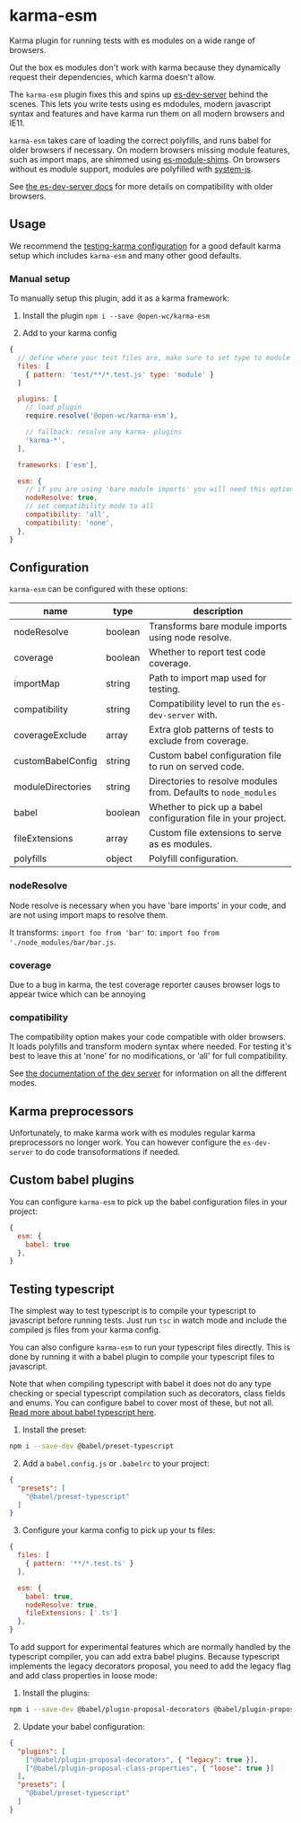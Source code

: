 # karma-esm

Karma plugin for running tests with es modules on a wide range of browsers.

Out the box es modules don't work with karma because they dynamically request their dependencies, which karma doesn't allow.

The `karma-esm` plugin fixes this and spins up [es-dev-server](https://open-wc.org/developing/es-dev-server.html) behind the scenes. This lets you write tests using es mdodules, modern javascript syntax and features and have karma run them on all modern browsers and IE11.

`karma-esm` takes care of loading the correct polyfills, and runs babel for older browsers if necessary. On modern browsers missing module features, such as import maps, are shimmed using [es-module-shims](https://github.com/guybedford/es-module-shims). On browsers without es module support, modules are polyfilled with [system-js](https://github.com/systemjs/systemjs).

See [the es-dev-server docs](https://open-wc.org/developing/es-dev-server.html) for more details on compatibility with older browsers.

## Usage
We recommend the [testing-karma configuration](https://open-wc.org/testing/testing-karma.html) for a good default karma setup which includes `karma-esm` and many other good defaults.

### Manual setup
To manually setup this plugin, add it as a karma framework:

1. Install the plugin
`npm i --save @open-wc/karma-esm`

2. Add to your karma config
```javascript
{
  // define where your test files are, make sure to set type to module
  files: [
    { pattern: 'test/**/*.test.js' type: 'module' }
  ]

  plugins: [
    // load plugin
    require.resolve('@open-wc/karma-esm'),

    // fallback: resolve any karma- plugins
    'karma-*',
  ],

  frameworks: ['esm'],

  esm: {
    // if you are using 'bare module imports' you will need this option
    nodeResolve: true,
    // set compatibility mode to all
    compatibility: 'all',
    compatibility: 'none',
  },
}
```

## Configuration
`karma-esm` can be configured with these options:

| name              |  type   | description                                                     |
| ----------------- | ------- | --------------------------------------------------------------- |
| nodeResolve       | boolean | Transforms bare module imports using node resolve.              |
| coverage          | boolean | Whether to report test code coverage.                           |
| importMap         | string  | Path to import map used for testing.                            |
| compatibility     | string  | Compatibility level to run the `es-dev-server` with.            |
| coverageExclude   | array   | Extra glob patterns of tests to exclude from coverage.          |
| customBabelConfig | string  | Custom babel configuration file to run on served code.          |
| moduleDirectories | string  | Directories to resolve modules from. Defaults to `node_modules` |
| babel             | boolean | Whether to pick up a babel configuration file in your project.  |
| fileExtensions    | array   | Custom file extensions to serve as es modules.                  |
| polyfills         | object  | Polyfill configuration.                                         |

### nodeResolve
Node resolve is necessary when you have 'bare imports' in your code, and are not using import maps to resolve them.

It transforms: `import foo from 'bar'` to: `import foo from './node_modules/bar/bar.js`.

### coverage
Due to a bug in karma, the test coverage reporter causes browser logs to appear twice which can be annoying

### compatibility
The compatibility option makes your code compatible with older browsers. It loads polyfills and transform modern syntax where needed. For testing it's best to leave this at 'none' for no modifications, or 'all' for full compatibility.

See [the documentation of the dev server](https://open-wc.org/developing/es-dev-server.html) for information on all the different modes.

## Karma preprocessors
Unfortunately, to make karma work with es modules regular karma preprocessors no longer work. You can however configure the `es-dev-server` to do code transoformations if needed.

## Custom babel plugins
You can configure `karma-esm` to pick up the babel configuration files in your project:
```javascript
{
  esm: {
    babel: true
  },
}
```

## Testing typescript
The simplest way to test typescript is to compile your typescript to javascript before running tests. Just run `tsc` in watch mode and include the compiled js files from your karma config.

You can also configure `karma-esm` to run your typescript files directly. This is done by running it with a babel plugin to compile your typescript files to javascript.

Note that when compiling typescript with babel it does not do any type checking or special typescript compilation such as decorators, class fields and enums. You can configure babel to cover most of these, but not all. [Read more about babel typescript here](https://babeljs.io/docs/en/babel-plugin-transform-typescript).

1. Install the preset:
```bash
npm i --save-dev @babel/preset-typescript
```

2. Add a `babel.config.js` or `.babelrc` to your project:
```json
{
  "presets": [
    "@babel/preset-typescript"
  ]
}
```

3. Configure your karma config to pick up your ts files:
```javascript
{
  files: [
    { pattern: '**/*.test.ts' }
  ],

  esm: {
    babel: true,
    nodeResolve: true,
    fileExtensions: ['.ts']
  },
}
```

To add support for experimental features which are normally handled by the typescript compiler, you can add extra babel plugins. Because typescript implements the legacy decorators proposal, you need to add the legacy flag and add class properties in loose mode:

  1. Install the plugins:
```bash
npm i --save-dev @babel/plugin-proposal-decorators @babel/plugin-proposal-class-properties
```

  2. Update your babel configuration:
```json
{
  "plugins": [
    ["@babel/plugin-proposal-decorators", { "legacy": true }],
    ["@babel/plugin-proposal-class-properties", { "loose": true }]
  ],
  "presets": [
    "@babel/preset-typescript"
  ]
}
```


<script>
  export default {
    mounted() {
      const editLink = document.querySelector('.edit-link a');
      if (editLink) {
        const url = editLink.href;
        editLink.href = url.substr(0, url.indexOf('/master/')) + '/master/packages/karma-esm/README.md';
      }
    }
  }
</script>
